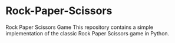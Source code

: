 # Rock-Paper-Scissors
 Rock Paper Scissors Game This repository contains a simple implementation of the classic Rock Paper Scissors game in Python.
